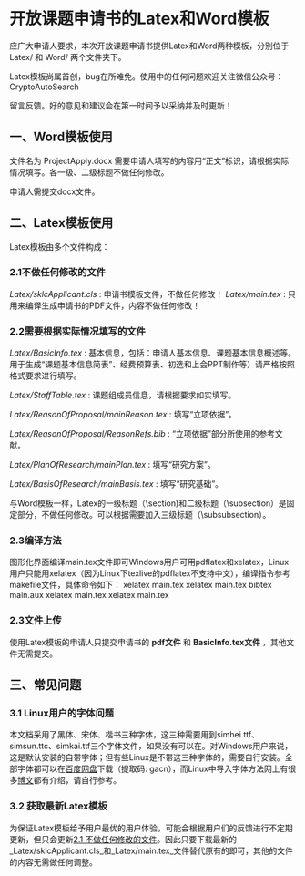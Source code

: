 # 开放课题申请书的Latex和Word模板
应广大申请人要求，本次开放课题申请书提供Latex和Word两种模板，分别位于
Latex/
和
Word/
两个文件夹下。

Latex模板尚属首创，bug在所难免。使用中的任何问题欢迎关注微信公众号：CryptoAutoSearch

留言反馈。好的意见和建议会在第一时间予以采纳并及时更新！

## 一、Word模板使用
文件名为
ProjectApply.docx
需要申请人填写的内容用“正文”标识，请根据实际情况填写。各一级、二级标题不做任何修改。

申请人需提交docx文件。

## 二、Latex模板使用
Latex模板由多个文件构成：
### 2.1不做任何修改的文件
_Latex/sklcApplicant.cls_ : 申请书模板文件，不做任何修改！
_Latex/main.tex_ : 只用来编译生成申请书的PDF文件，内容不做任何修改！

### 2.2需要根据实际情况填写的文件
_Latex/BasicInfo.tex_ : 基本信息，包括：申请人基本信息、课题基本信息概述等。用于生成“课题基本信息简表”、经费预算表、初选和上会PPT制作等）请严格按照格式要求进行填写。

_Latex/StaffTable.tex_ : 课题组成员信息，请根据要求如实填写。

_Latex/ReasonOfProposal/mainReason.tex_ : 填写“立项依据”。

_Latex/ReasonOfProposal/ReasonRefs.bib_ : “立项依据”部分所使用的参考文献。

_Latex/PlanOfResearch/mainPlan.tex_ : 填写“研究方案”。

_Latex/BasisOfResearch/mainBasis.tex_ : 填写“研究基础”。

与Word模板一样，Latex的一级标题（\section)和二级标题（\subsection）是固定部分，不做任何修改。可以根据需要加入三级标题（\subsubsection）。

### 2.3编译方法
图形化界面编译main.tex文件即可Windows用户可用pdflatex和xelatex，Linux用户只能用xelatex（因为Linux下texlive的pdflatex不支持中文），编译指令参考makefile文件，具体命令如下：
xelatex main.tex
xelatex main.tex
bibtex main.aux
xelatex main.tex
xelatex main.tex


### 2.3文件上传
使用Latex模板的申请人只提交申请书的 __pdf文件__ 和 __BasicInfo.tex文件__ ，其他文件无需提交。

## 三、常见问题
### 3.1 Linux用户的字体问题
本文档采用了黑体、宋体、楷书三种字体，这三种需要用到simhei.ttf、simsun.ttc、simkai.ttf三个字体文件，如果没有可以在。对Windows用户来说，这是默认安装的自带字体；但有些Linux是不带这三种字体的，需要自行安装。全部字体都可以在[百度网盘](https://pan.baidu.com/s/1bT3465hrTA0cHEMl9iaTSA)下载（提取码: gacn），而Linux中导入字体方法网上有很多[博文](https://blog.csdn.net/tieshuxianrezhang/article/details/71080540)都有介绍，请自行参考。
### 3.2 获取最新Latex模板
为保证Latex模板给予用户最优的用户体验，可能会根据用户们的反馈进行不定期更新，但只会更新[2.1 不做任何修改的文件](#2.1不做任何修改的文件)。因此只要下载最新的_Latex/sklcApplicant.cls_和_Latex/main.tex_文件替代原有的即可，其他的文件的内容无需做任何调整。
